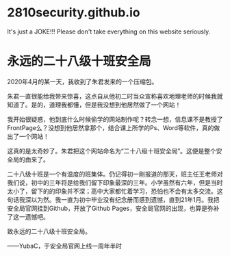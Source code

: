 # 2810security.github.io
It's just a JOKE!!!
Please don't take everything on this website seriously.

# 永远的二十八级十班安全局

2020年4月的某一天，我收到了朱君发来的一个压缩包。

​朱君一直很能给我带来惊喜，这点自从他初二时当众宣称喜欢地理老师的时候我就知道了。是的，道理我都懂，但是我没想到他居然做了一个网站！

我开始很疑惑，他到底什么时候偷学的网站制作呢？转念一想，信息课不是教授了FrontPage么？没想到他居然拿那个，结合课上所学的Ps、Word等软件，真的做出了一个网站！

这真的是太奇妙了。朱君把这个网站命名为“二十八级十班安全局”​。这便是整个安全局的由来了。

二十八级十班是一个有温度的班集体。仍记得初一刚报道的那天，班主任王老师对我们说，初中的三年将是给我们留下印象最深的三年。小学虽然有六年，但是当时太小了，留下的的印象并不深；高中大家都忙着学习，恐怕也不会有太多交流。这句话我深以为然。我一直为初中毕业​没有纪念册而感到遗憾，直到21年1月。我把安全局官网挂到Github，开放了Github Pages，安全局官网的出现，也算是弥补了这一遗憾吧。

致永远的二十八级十班安全局。

——YubaC，于安全局官网上线一周年半时​

